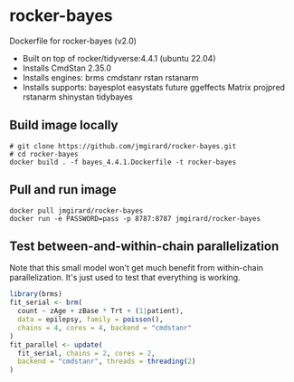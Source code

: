 # rocker-bayes
Dockerfile for rocker-bayes (v2.0)
- Built on top of rocker/tidyverse:4.4.1 (ubuntu 22.04)
- Installs CmdStan 2.35.0
- Installs engines: brms cmdstanr rstan rstanarm
- Installs supports: bayesplot easystats future ggeffects Matrix projpred rstanarm shinystan tidybayes

## Build image locally
```
# git clone https://github.com/jmgirard/rocker-bayes.git
# cd rocker-bayes
docker build . -f bayes_4.4.1.Dockerfile -t rocker-bayes
```

## Pull and run image
```
docker pull jmgirard/rocker-bayes
docker run -e PASSWORD=pass -p 8787:8787 jmgirard/rocker-bayes
```

## Test between-and-within-chain parallelization
Note that this small model won't get much benefit from within-chain parallelization. It's just used to test that everything is working.
```r
library(brms)
fit_serial <- brm(
  count ~ zAge + zBase * Trt + (1|patient),
  data = epilepsy, family = poisson(),
  chains = 4, cores = 4, backend = "cmdstanr"
)
fit_parallel <- update(
  fit_serial, chains = 2, cores = 2,
  backend = "cmdstanr", threads = threading(2)
)
```
